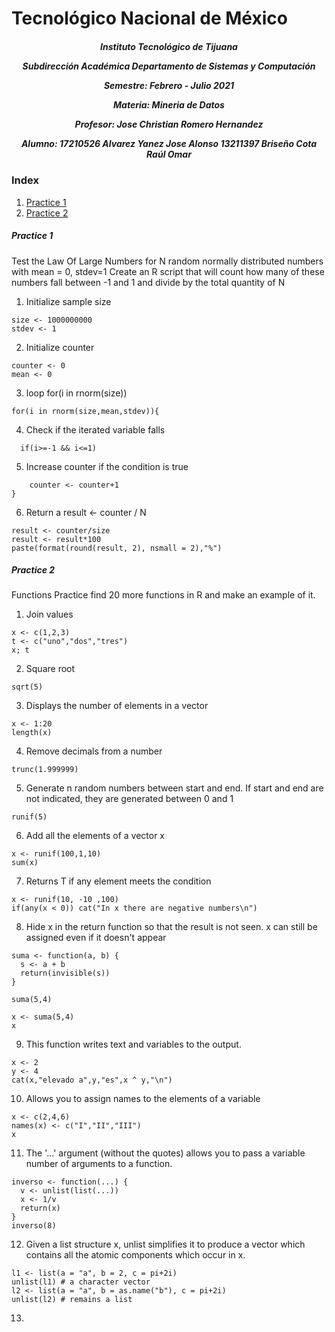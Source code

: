 <h1>Tecnológico Nacional de México</h1>
<h5 style="text-align: center;"> Instituto Tecnológico de Tijuana 

Subdirección Académica 
Departamento de Sistemas y Computación 

Semestre: Febrero - Julio 2021

Materia:
Mineria de Datos

Profesor: 
Jose Christian Romero Hernandez

Alumno: 
17210526 Alvarez Yanez Jose Alonso
13211397 Briseño Cota Raúl Omar


 </h5>


### Index

1. [Practice 1](#id1)
2. [Practice 2](#id2)

##### Practice 1<a name="id1"></a>

Test the Law Of Large Numbers for N random normally distributed numbers with mean = 0, stdev=1
Create an R script that will count how many of these numbers fall between -1 and 1 and divide
by the total quantity of N

1. Initialize sample size

```{r}
size <- 1000000000
stdev <- 1
```
2. Initialize counter
~~~
counter <- 0
mean <- 0
~~~
3. loop for(i in rnorm(size))
~~~
for(i in rnorm(size,mean,stdev)){
~~~
4. Check if the iterated variable falls
~~~
  if(i>=-1 && i<=1)
~~~
5. Increase counter if the condition is true
~~~
    counter <- counter+1
}
~~~    
6. Return a result <- counter / N
~~~
result <- counter/size
result <- result*100
paste(format(round(result, 2), nsmall = 2),"%")
~~~

##### Practice 2<a name="id2"></a>

Functions
Practice find 20 more functions in R and make an example of it.

1. Join values
~~~
x <- c(1,2,3)
t <- c("uno","dos","tres")
x; t
~~~

2. Square root
~~~
sqrt(5)
~~~

3. Displays the number of elements in a vector
~~~
x <- 1:20  
length(x) 
~~~

4. Remove decimals from a number
~~~
trunc(1.999999)
~~~

5. Generate n random numbers between start and end. If start and end are not indicated, they are generated between 0 and 1
~~~
runif(5)
~~~

6. Add all the elements of a vector x
~~~
x <- runif(100,1,10) 
sum(x) 
~~~

7. Returns T if any element meets the condition
~~~
x <- runif(10, -10 ,100)
if(any(x < 0)) cat("In x there are negative numbers\n")
~~~

8. Hide x in the return function so that the result is not seen. x can still be assigned even if it doesn't appear
~~~
suma <- function(a, b) {
  s <- a + b
  return(invisible(s))
}

suma(5,4)

x <- suma(5,4)
x
~~~

9. This function writes text and variables to the output.
~~~
x <- 2
y <- 4
cat(x,"elevado a",y,"es",x ^ y,"\n")
~~~

10. Allows you to assign names to the elements of a variable
~~~
x <- c(2,4,6)
names(x) <- c("I","II","III") 
x
~~~

11. The '...' argument (without the quotes) allows you to pass a variable number of arguments to a function.
~~~
inverso <- function(...) {
  v <- unlist(list(...)) 
  x <- 1/v
  return(x)
}
inverso(8)
~~~

12. Given a list structure x, unlist simplifies it to produce a vector which contains all the atomic components which occur in x.
~~~
l1 <- list(a = "a", b = 2, c = pi+2i)
unlist(l1) # a character vector
l2 <- list(a = "a", b = as.name("b"), c = pi+2i)
unlist(l2) # remains a list
~~~

13. 
